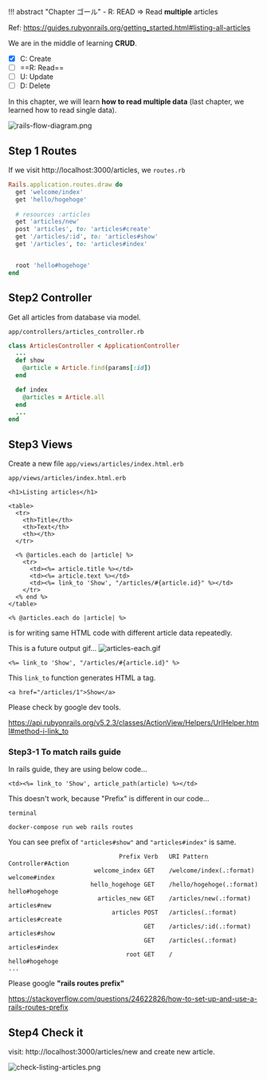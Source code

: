 !!! abstract "Chapter ゴール"
    - R: READ => Read **multiple** articles

Ref: https://guides.rubyonrails.org/getting_started.html#listing-all-articles

We are in the middle of learning **CRUD**.

* [x] C: Create
* [ ] ==R: Read==
* [ ] U: Update
* [ ] D: Delete

In this chapter, we will learn **how to read multiple data** (last chapter, we learned how to read single data).

![rails-flow-diagram.png](https://coderhackers-1304676641.cos.ap-tokyo.myqcloud.com/the-complete-webdev-with-rails-2020/rails-guide-basics/rails-flow-diagram.png)

## Step 1 Routes
If we visit http://localhost:3000/articles, we 
`routes.rb`
```ruby hl_lines="9"
Rails.application.routes.draw do
  get 'welcome/index'
  get 'hello/hogehoge'
  
  # resources :articles
  get 'articles/new'
  post 'articles', to: 'articles#create'
  get '/articles/:id', to: 'articles#show'
  get '/articles', to: 'articles#index'


  root 'hello#hogehoge'
end
```

## Step2 Controller
Get all articles from database via model.

`app/controllers/articles_controller.rb`
```ruby hl_lines="7 8 9"
class ArticlesController < ApplicationController
  ...
  def show
    @article = Article.find(params[:id])
  end

  def index
    @articles = Article.all
  end
  ...
end
```

## Step3 Views
Create a new file `app/views/articles/index.html.erb`

`app/views/articles/index.html.erb`
```erb
<h1>Listing articles</h1>
 
<table>
  <tr>
    <th>Title</th>
    <th>Text</th>
    <th></th>
  </tr>
 
  <% @articles.each do |article| %>
    <tr>
      <td><%= article.title %></td>
      <td><%= article.text %></td>
      <td><%= link_to 'Show', "/articles/#{article.id}" %></td>
    </tr>
  <% end %>
</table>
```

```
<% @articles.each do |article| %>
```

is for writing same HTML code with different article data repeatedly.

This is a future output gif...
![articles-each.gif](https://coderhackers-1304676641.cos.ap-tokyo.myqcloud.com/the-complete-webdev-with-rails-2020/rails-guide-basics/articles-each.gif)


```
<%= link_to 'Show', "/articles/#{article.id}" %>
```

This `link_to` function generates HTML a tag.

```
<a href="/articles/1">Show</a>
```

Please check by google dev tools.

https://api.rubyonrails.org/v5.2.3/classes/ActionView/Helpers/UrlHelper.html#method-i-link_to

### Step3-1 To match rails guide
In rails guide, they are using below code...

```
<td><%= link_to 'Show', article_path(article) %></td>
```

This doesn't work, because "Prefix" is different in our code...

`terminal`
```
docker-compose run web rails routes
```

You can see prefix of `"articles#show"` and `"articles#index"` is same.

```hl_lines="6 7"
                               Prefix Verb   URI Pattern                                                                              Controller#Action
                        welcome_index GET    /welcome/index(.:format)                                                                 welcome#index
                       hello_hogehoge GET    /hello/hogehoge(.:format)                                                                hello#hogehoge
                         articles_new GET    /articles/new(.:format)                                                                  articles#new
                             articles POST   /articles(.:format)                                                                      articles#create
                                      GET    /articles/:id(.:format)                                                                  articles#show
                                      GET    /articles(.:format)                                                                      articles#index
                                 root GET    /                                                                                        hello#hogehoge
...
```

Please google **"rails routes prefix"**

https://stackoverflow.com/questions/24622826/how-to-set-up-and-use-a-rails-routes-prefix


## Step4 Check it
visit: http://localhost:3000/articles/new and create new article.


![check-listing-articles.png](https://coderhackers-1304676641.cos.ap-tokyo.myqcloud.com/the-complete-webdev-with-rails-2020/rails-guide-basics/check-listing-articles.png)